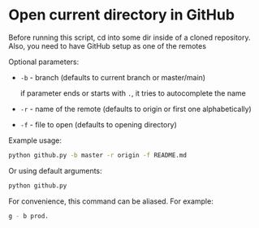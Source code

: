 # Open current directory in GitHub

Before running this script, cd into some dir inside of a cloned
repository. Also, you need to have GitHub setup as one of the remotes

Optional parameters:
-  `-b` - branch (defaults to current branch or master/main)

   if parameter ends or starts with `.`, it tries to autocomplete
   the name
-  `-r` - name of the remote (defaults to origin or first one
   alphabetically)
-  `-f` - file to open (defaults to opening directory)

Example usage:

```zsh
python github.py -b master -r origin -f README.md
```

Or using default arguments:

```zsh
python github.py
```

For convenience, this command can be aliased. For example:

```zsh
g - b prod.
```
